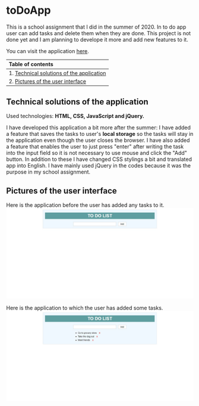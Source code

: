 # toDoApp
This is a school assignment that I did in the summer of 2020. In to do app user can add tasks and delete them when they are done. This project is not done yet and I am planning to develope it more and add new features to it.

You can visit the application [here](https://jennilehtonen.github.io/To-do-app/).

|Table of contents|
|:------------- |
|1. [Technical solutions of the application](#Technical-solutions-of-the-application)|
|2. [Pictures of the user interface](#Pictures-of-the-user-interface)|

## Technical solutions of the application
Used technologies: **HTML, CSS, JavaScript and jQuery.**

I have developed this application a bit more after the summer: I have added a feature that saves the tasks to user's **local storage** so the tasks will stay in the application even though the user closes the browser. I have also added a feature that enables the user to just press "enter" after writing the task into the input field so it is not necessary to use mouse and click the "Add" button. In addition to these I have changed CSS stylings a bit and translated app into English. I have mainly used jQuery in the codes because it was the purpose in my school assignment.

## Pictures of the user interface

Here is the application before the user has added any tasks to it.
![todo1](todo1.JPG "The application without tasks")

Here is the application to which the user has added some tasks.
![todo2](todo2.JPG "The application with tasks")
